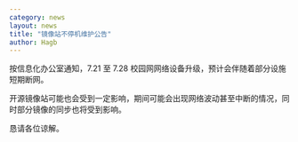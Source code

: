 ```yaml
---
category: news
layout: news
title: "镜像站不停机维护公告"
author: Hagb
---
```

按信息化办公室通知，7.21 至 7.28 校园网网络设备升级，预计会伴随着部分设施短期断网。

开源镜像站可能也会受到一定影响，期间可能会出现网络波动甚至中断的情况，同时部分镜像的同步也将受到影响。

恳请各位谅解。
